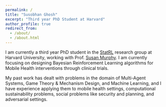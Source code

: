 ```yaml
---
permalink: /
title: "Susobhan Ghosh"
excerpt: "Third year PhD Student at Harvard"
author_profile: true
redirect_from: 
  - /about/
  - /about.html
---
```


I am currently a third year PhD student in the [StatRL](http://people.seas.harvard.edu/~samurphy/lab/overview.html) research group at Harvard University, working with Prof. [Susan Murphy](http://people.seas.harvard.edu/~samurphy/). I am currently focusing on designing Bayesian Reinforcement Learning algorithms for Mobile Health interventions through clinical trials.

My past work has dealt with problems in the domain of Multi-Agent Systems, Game Theory & Mechanism Design, and Machine Learning, and I have experience applying them to mobile health settings, computational sustainability problems, social problems like security and planning, and adversarial settings.
